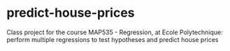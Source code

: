 # predict-house-prices
Class project for the course MAP535 - Regression, at Ecole Polytechnique: perform multiple regressions to test hypotheses and predict house prices
